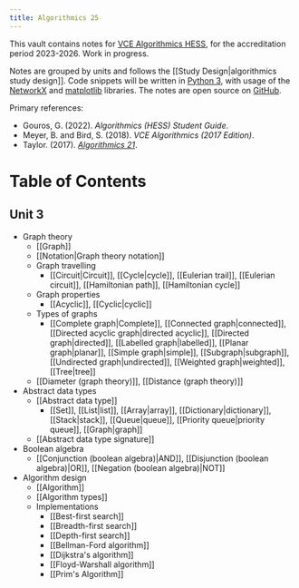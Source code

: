 ```yaml
---
title: Algorithmics 25
---
```

This vault contains notes for [VCE Algorithmics HESS](https://www.vcaa.vic.edu.au/curriculum/vce/vce-study-designs/algorithmics/Pages/Index.aspx), for the accreditation period 2023-2026. Work in progress.

Notes are grouped by units and follows the [[Study Design|algorithmics study design]]. Code snippets will be written in [Python 3](https://www.python.org/downloads/), with usage of the [NetworkX](https://networkx.org) and [matplotlib](https://matplotlib.org) libraries. The notes are open source on [GitHub](https://github.com/heheleo/algo25).

Primary references:
- Gouros, G. (2022). _Algorithmics (HESS) Student Guide_.
- Meyer, B. and Bird, S. (2018). _VCE Algorithmics (2017 Edition)_.
- Taylor. (2017). [*Algorithmics 21*](https://algo-21.vercel.app).
# Table of Contents
## Unit 3
- Graph theory
	- [[Graph]]
	- [[Notation|Graph theory notation]]
	- Graph travelling
		- [[Circuit|Circuit]], [[Cycle|cycle]], [[Eulerian trail]], [[Eulerian circuit]], [[Hamiltonian path]], [[Hamiltonian cycle]]
	- Graph properties
		- [[Acyclic]], [[Cyclic|cyclic]]
	- Types of graphs
		- [[Complete graph|Complete]], [[Connected graph|connected]], [[Directed acyclic graph|directed acyclic]], [[Directed graph|directed]], [[Labelled graph|labelled]], [[Planar graph|planar]], [[Simple graph|simple]], [[Subgraph|subgraph]], [[Undirected graph|undirected]], [[Weighted graph|weighted]], [[Tree|tree]]
	- [[Diameter (graph theory)]], [[Distance (graph theory)]]
- Abstract data types
	- [[Abstract data type]] 
		- [[Set]], [[List|list]], [[Array|array]], [[Dictionary|dictionary]], [[Stack|stack]], [[Queue|queue]], [[Priority queue|priority queue]], [[Graph|graph]]
	- [[Abstract data type signature]]
- Boolean algebra
	- [[Conjunction (boolean algebra)|AND]], [[Disjunction (boolean algebra)|OR]], [[Negation (boolean algebra)|NOT]]
- Algorithm design
	- [[Algorithm]]
	- [[Algorithm types]]
	- Implementations
		- [[Best-first search]]
		- [[Breadth-first search]]
		- [[Depth-first search]]
		- [[Bellman-Ford algorithm]]
		- [[Dijkstra's algorithm]]
		- [[Floyd-Warshall algorithm]]
		- [[Prim's Algorithm]]